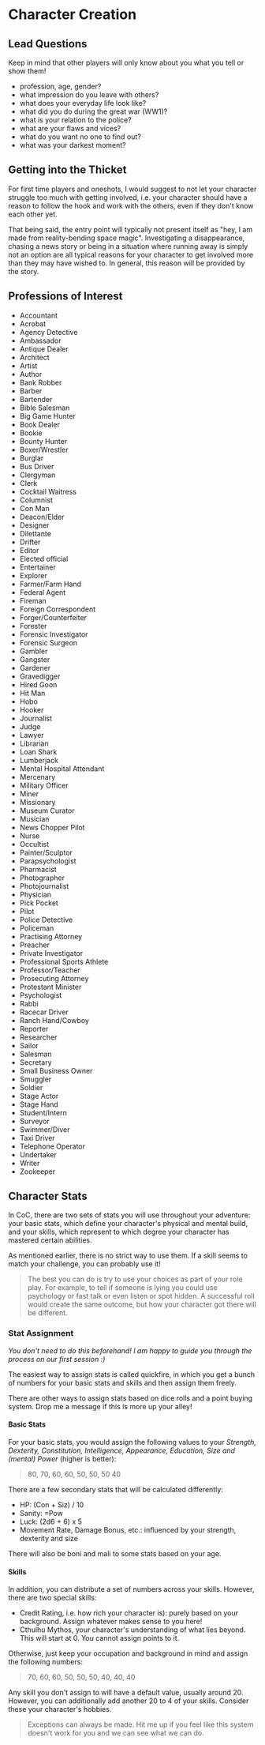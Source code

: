 # Character Creation 
## Lead Questions
Keep in mind that other players will only know about you what you tell or show them! 

- profession, age, gender? 
- what impression do you leave with others? 
- what does your everyday life look like? 
- what did you do during the great war (WW1)?
- what is your relation to the police? 
- what are your flaws and vices? 
- what do you want no one to find out? 
- what was your darkest moment? 

## Getting into the Thicket
For first time players and oneshots, I would suggest to not let your character struggle too much with getting involved, i.e. your character should have a reason to follow the hook and work with the others, even if they don't know each other yet. 

That being said, the entry point will typically not present itself as "hey, I am made from reality-bending space magic". Investigating a disappearance, chasing a news story or being in a situation where running away is simply not an option are all typical reasons for your character to get involved more than they may have wished to. In general, this reason will be provided by the story. 

## Professions of Interest
- Accountant
- Acrobat
- Agency Detective
- Ambassador
- Antique Dealer
- Architect
- Artist
- Author
- Bank Robber
- Barber
- Bartender
- Bible Salesman
- Big Game Hunter
- Book Dealer
- Bookie
- Bounty Hunter
- Boxer/Wrestler
- Burglar
- Bus Driver
- Clergyman
- Clerk
- Cocktail Waitress
- Columnist
- Con Man
- Deacon/Elder
- Designer
- Dilettante
- Drifter
- Editor
- Elected official
- Entertainer
- Explorer
- Farmer/Farm Hand
- Federal Agent
- Fireman
- Foreign Correspondent
- Forger/Counterfeiter
- Forester
- Forensic Investigator
- Forensic Surgeon
- Gambler
- Gangster
- Gardener
- Gravedigger
- Hired Goon
- Hit Man
- Hobo
- Hooker
- Journalist
- Judge
- Lawyer
- Librarian
- Loan Shark
- Lumberjack
- Mental Hospital Attendant
- Mercenary
- Military Officer
- Miner
- Missionary
- Museum Curator
- Musician
- News Chopper Pilot
- Nurse
- Occultist
- Painter/Sculptor
- Parapsychologist
- Pharmacist
- Photographer
- Photojournalist
- Physician
- Pick Pocket
- Pilot
- Police Detective
- Policeman
- Practising Attorney
- Preacher
- Private Investigator
- Professional Sports Athlete
- Professor/Teacher
- Prosecuting Attorney
- Protestant Minister
- Psychologist
- Rabbi
- Racecar Driver
- Ranch Hand/Cowboy
- Reporter
- Researcher
- Sailor
- Salesman
- Secretary
- Small Business Owner
- Smuggler
- Soldier
- Stage Actor
- Stage Hand
- Student/Intern
- Surveyor
- Swimmer/Diver
- Taxi Driver
- Telephone Operator
- Undertaker
- Writer
- Zookeeper

## Character Stats
In CoC, there are two sets of stats you will use throughout your adventure: your basic stats, which define your character's physical and mental build, and your skills, which represent to which degree your character has mastered certain abilities. 

As mentioned earlier, there is no strict way to use them. If a skill seems to match your challenge, you can probably use it! 

> The best you can do is try to use your choices as part of your role play. For example, to tell if someone is lying you could use psychology or fast talk or even listen or spot hidden. A successful roll would create the same outcome, but how your character got there will be different. 

### Stat Assignment
*You don't need to do this beforehand! I am happy to guide you through the process on our first session :)*

The easiest way to assign stats is called quickfire, in which you get a bunch of numbers for your basic stats and skills and then assign them freely. 

There are other ways to assign stats based on dice rolls and a point buying system. Drop me a message if this is more up your alley!

#### Basic Stats
For your basic stats, you would assign the following values to your *Strength, Dexterity, Constitution, Intelligence, Appearance, Education, Size and (mental) Power* (higher is better):
> 80, 70, 60, 60, 50, 50, 50 40

There are a few secondary stats that will be calculated differently:
- HP: (Con + Siz) / 10
- Sanity: =Pow
- Luck: (2d6 + 6) x 5
- Movement Rate, Damage Bonus, etc.: influenced by your strength, dexterity and size

There will also be boni and mali to some stats based on your age. 

#### Skills
In addition, you can distribute a set of numbers across your skills. However, there are two special skills: 
- Credit Rating, i.e. how rich your character is): purely based on your background. Assign whatever makes sense to you here!
- Cthulhu Mythos, your character's understanding of what lies beyond. This will start at 0. You cannot assign points to it. 

Otherwise, just keep your occupation and background in mind and assign the following numbers:
> 70, 60, 60, 50, 50, 50, 40, 40, 40

Any skill you don't assign to will have a default value, usually around 20. However, you can additionally add another 20 to 4 of your skills. Consider these your character's hobbies.

> Exceptions can always be made. Hit me up if you feel like this system doesn't work for you and we can see what we can do. 
